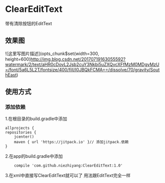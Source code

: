 # ClearEditText
带有清除按钮的EditText

## 效果图

![这里写图片描述](opts_chunk$set(width=300, height=600)http://img.blog.csdn.net/20170719163055592?watermark/2/text/aHR0cDovL2Jsb2cuY3Nkbi5uZXQvcXFfMzM0MDgyMzU=/font/5a6L5L2T/fontsize/400/fill/I0JBQkFCMA==/dissolve/70/gravity/SouthEast)
## 使用方式
### 添加依赖
1.在根目录的build.gradle中添加

	allprojects {
    repositories {
        jcenter()
        maven { url 'https://jitpack.io' }// 添加jitpack.依赖
    }
2.在app的build.gradle中添加

		compile 'com.github.niezhiyang:ClearEditText:1.0'
3.在xml中直接写ClearEditText就可以了 用法跟EditText完全一样
